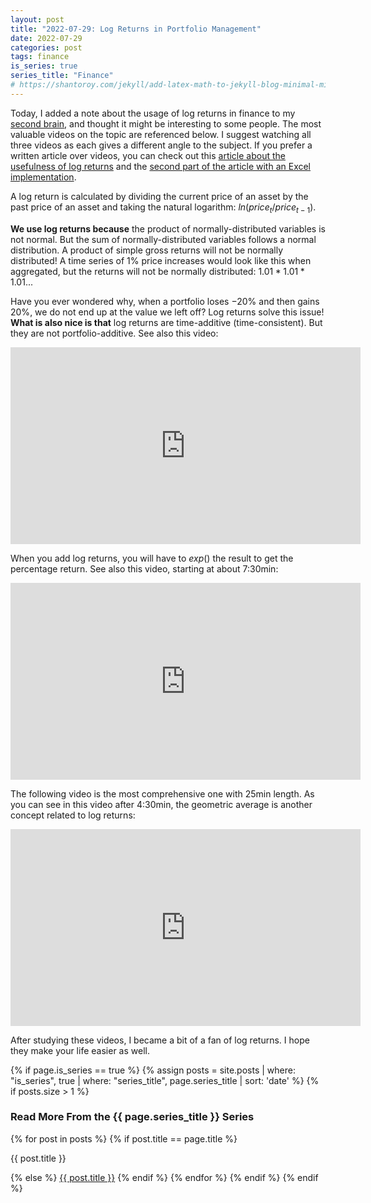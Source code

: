 ```yaml
---
layout: post
title: "2022-07-29: Log Returns in Portfolio Management"
date: 2022-07-29
categories: post
tags: finance
is_series: true
series_title: "Finance"
# https://shantoroy.com/jekyll/add-latex-math-to-jekyll-blog-minimal-mistakes/
---
```

<script type="text/javascript" async
    src="https://cdnjs.cloudflare.com/ajax/libs/mathjax/2.7.6/MathJax.js?config=TeX-MML-AM_CHTML">
</script>

<script type="text/x-mathjax-config">
    MathJax.Hub.Config({
        extensions: ["tex2jax.js"],
        jax: ["input/TeX", "output/HTML-CSS"],
        tex2jax: {
        inlineMath: [ ['$','$'], ["\\(","\\)"] ],
        displayMath: [ ['$$','$$'], ["\\[","\\]"] ],
        processEscapes: true
        },
        "HTML-CSS": { availableFonts: ["TeX"] }
    });
</script>

Today, I added a note about the usage of log returns in finance to my [second brain](/secondbrain), and thought it might be interesting to some people. The most valuable videos on the topic are referenced below. I suggest watching all three videos as each gives a different angle to the subject. If you prefer a written article over videos, you can check out this [article about the usefulness of log returns](https://investmentcache.com/magic-of-log-returns-concept-part-1/) and the [second part of the article with an Excel implementation](https://investmentcache.com/magic-of-log-returns-practical-part-2/).

A log return is calculated by dividing the current price of an asset by the past price of an asset and taking the natural logarithm: $ln(price_{t}/price_{t-1})$.

**We use log returns because** the product of normally-distributed variables is not normal. But the sum of normally-distributed variables follows a normal distribution. A product of simple gross returns will not be normally distributed! A time series of $1\%$ price increases would look like this when aggregated, but the returns will not be normally distributed: $1.01 * 1.01 * 1.01 ...$

Have you ever wondered why, when a portfolio loses $-20\%$ and then gains $20\%$, we do not end up at the value we left off? Log returns solve this issue! **What is also nice is that** log returns are time-additive (time-consistent). But they are not portfolio-additive. See also this video:

<iframe width="560" height="315" src="https://www.youtube-nocookie.com/embed/PtoUlt3V0CI" title="YouTube video player" frameborder="0" allow="accelerometer; autoplay; clipboard-write; encrypted-media; gyroscope; picture-in-picture" allowfullscreen></iframe>

When you add log returns, you will have to $exp()$ the result to get the percentage return. See also this video, starting at about 7:30min:

<iframe width="560" height="315" src="https://www.youtube-nocookie.com/embed/47h5VsGahfc?start=448" title="YouTube video player" frameborder="0" allow="accelerometer; autoplay; clipboard-write; encrypted-media; gyroscope; picture-in-picture" allowfullscreen></iframe>

The following video is the most comprehensive one with 25min length. As you can see in this video after 4:30min, the geometric average is another concept related to log returns:

<iframe width="560" height="315" src="https://www.youtube-nocookie.com/embed/sR5foYbymaE" title="YouTube video player" frameborder="0" allow="accelerometer; autoplay; clipboard-write; encrypted-media; gyroscope; picture-in-picture" allowfullscreen></iframe>

After studying these videos, I became a bit of a fan of log returns. I hope they make your life easier as well.

{% if page.is_series == true %}
    {% assign posts = site.posts | where: "is_series", true | where: "series_title", page.series_title | sort: 'date' %}
    {% if posts.size > 1 %}
        
<h3 class="text-success p-3 pb-0">Read More From the {{ page.series_title }} Series</h3>
        {% for post in posts %}
                {% if post.title == page.title %}
<p class="nav-link bullet-pointer mb-0">{{ post.title }}</p>
                {% else %}
<a class="nav-link bullet-hash" href="{{ post.url }}">{{ post.title }}</a>
                {% endif %}
        {% endfor %}
    {% endif %}
{% endif %}